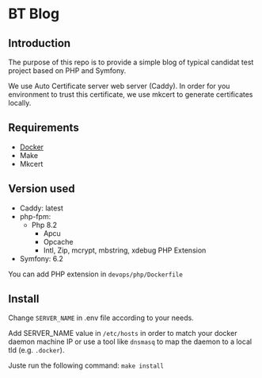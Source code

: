 # BT Blog

## Introduction

The purpose of this repo is to provide a simple blog of typical candidat test
project based on PHP and Symfony.

We use Auto Certificate server web server (Caddy). In order for you environment
to trust this certificate, we use mkcert to generate certificates locally.

## Requirements

- [Docker](https://www.docker.com)
- Make
- Mkcert

## Version used

- Caddy: latest
- php-fpm:
    - Php 8.2
      - Apcu
      - Opcache
      - Intl, Zip, mcrypt, mbstring, xdebug PHP Extension
- Symfony: 6.2

You can add PHP extension in `devops/php/Dockerfile`

## Install

Change `SERVER_NAME` in .env file according to your needs.

Add SERVER_NAME value in `/etc/hosts` in order to match your docker daemon
machine IP or use a tool like `dnsmasq` to map the daemon to a local tld
(e.g. `.docker`).

Juste run the following command: `make install`
